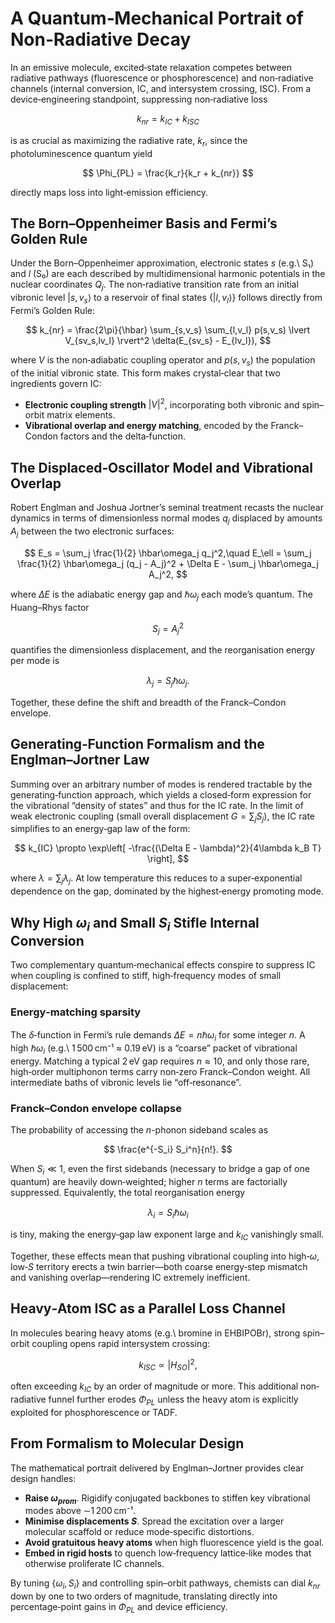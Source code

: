 # A Quantum‐Mechanical Portrait of Non‐Radiative Decay

In an emissive molecule, excited‐state relaxation competes between radiative pathways (fluorescence or phosphorescence) and non‐radiative channels (internal conversion, IC, and intersystem crossing, ISC). From a device‐engineering standpoint, suppressing non‐radiative loss

$$
k_{nr} = k_{IC} + k_{ISC}
$$

is as crucial as maximizing the radiative rate, $k_r$, since the photoluminescence quantum yield

$$
\Phi_{PL} = \frac{k_r}{k_r + k_{nr}}
$$

directly maps loss into light‐emission efficiency.

## The Born–Oppenheimer Basis and Fermi’s Golden Rule

Under the Born–Oppenheimer approximation, electronic states $s$ (e.g.\ S₁) and $l$ (S₀) are each described by multidimensional harmonic potentials in the nuclear coordinates $Q_j$. The non‐radiative transition rate from an initial vibronic level $\lvert s, v_s \rangle$ to a reservoir of final states $\{\lvert l, v_l \rangle\}$ follows directly from Fermi’s Golden Rule:

$$
k_{nr} = \frac{2\pi}{\hbar} \sum_{s,v_s} \sum_{l,v_l} p(s,v_s) \lvert V_{sv_s,lv_l} \rvert^2 \delta(E_{sv_s} - E_{lv_l}),
$$

where $V$ is the non‐adiabatic coupling operator and $p(s,v_s)$ the population of the initial vibronic state. This form makes crystal‐clear that two ingredients govern IC:

- **Electronic coupling strength** $\lvert V \rvert^2$, incorporating both vibronic and spin–orbit matrix elements.
- **Vibrational overlap and energy matching**, encoded by the Franck–Condon factors and the delta‐function.

## The Displaced‐Oscillator Model and Vibrational Overlap

Robert Englman and Joshua Jortner’s seminal treatment recasts the nuclear dynamics in terms of dimensionless normal modes $q_j$ displaced by amounts $A_j$ between the two electronic surfaces:

$$
E_s = \sum_j \frac{1}{2} \hbar\omega_j q_j^2,\quad
E_\ell = \sum_j \frac{1}{2} \hbar\omega_j (q_j - A_j)^2 + \Delta E - \sum_j \hbar\omega_j A_j^2,
$$

where $\Delta E$ is the adiabatic energy gap and $\hbar\omega_j$ each mode’s quantum. The Huang–Rhys factor

$$
S_j = A_j^2
$$

quantifies the dimensionless displacement, and the reorganisation energy per mode is

$$
\lambda_j = S_j \hbar\omega_j.
$$

Together, these define the shift and breadth of the Franck–Condon envelope.

## Generating‐Function Formalism and the Englman–Jortner Law

Summing over an arbitrary number of modes is rendered tractable by the generating‐function approach, which yields a closed‐form expression for the vibrational “density of states” and thus for the IC rate. In the limit of weak electronic coupling (small overall displacement $G = \sum_j S_j$), the IC rate simplifies to an energy‐gap law of the form:

$$
k_{IC} \propto \exp\left[ -\frac{(\Delta E - \lambda)^2}{4\lambda k_B T} \right],
$$

where $\lambda = \sum_j \lambda_j$. At low temperature this reduces to a super‐exponential dependence on the gap, dominated by the highest‐energy promoting mode.

## Why High $\omega_i$ and Small $S_i$ Stifle Internal Conversion

Two complementary quantum‐mechanical effects conspire to suppress IC when coupling is confined to stiff, high‐frequency modes of small displacement:

### Energy‐matching sparsity

The $\delta$‐function in Fermi’s rule demands $\Delta E = n\hbar\omega_i$ for some integer $n$. A high $\hbar\omega_i$ (e.g.\ 1 500 cm⁻¹ ≈ 0.19 eV) is a “coarse” packet of vibrational energy. Matching a typical 2 eV gap requires $n \approx 10$, and only those rare, high‐order multiphonon terms carry non‐zero Franck–Condon weight. All intermediate baths of vibronic levels lie “off‐resonance”.

### Franck–Condon envelope collapse

The probability of accessing the $n$-phonon sideband scales as

$$
\frac{e^{-S_i} S_i^n}{n!}.
$$

When $S_i \ll 1$, even the first sidebands (necessary to bridge a gap of one quantum) are heavily down‐weighted; higher $n$ terms are factorially suppressed. Equivalently, the total reorganisation energy

$$
\lambda_i = S_i \hbar\omega_i
$$

is tiny, making the energy‐gap law exponent large and $k_{IC}$ vanishingly small.

Together, these effects mean that pushing vibrational coupling into high‐$\omega$, low‐$S$ territory erects a twin barrier—both coarse energy‐step mismatch and vanishing overlap—rendering IC extremely inefficient.

## Heavy‐Atom ISC as a Parallel Loss Channel

In molecules bearing heavy atoms (e.g.\ bromine in EHBIPOBr), strong spin–orbit coupling opens rapid intersystem crossing:

$$
k_{ISC} \propto \lvert H_{SO} \rvert^2,
$$

often exceeding $k_{IC}$ by an order of magnitude or more. This additional non‐radiative funnel further erodes $\Phi_{PL}$ unless the heavy atom is explicitly exploited for phosphorescence or TADF.

## From Formalism to Molecular Design

The mathematical portrait delivered by Englman–Jortner provides clear design handles:

- **Raise $\omega_{prom}$**. Rigidify conjugated backbones to stiffen key vibrational modes above ∼1 200 cm⁻¹.
- **Minimise displacements $S$**. Spread the excitation over a larger molecular scaffold or reduce mode‐specific distortions.
- **Avoid gratuitous heavy atoms** when high fluorescence yield is the goal.
- **Embed in rigid hosts** to quench low‐frequency lattice‐like modes that otherwise proliferate IC channels.

By tuning $\{\omega_i, S_i\}$ and controlling spin–orbit pathways, chemists can dial $k_{nr}$ down by one to two orders of magnitude, translating directly into percentage‐point gains in $\Phi_{PL}$ and device efficiency.
